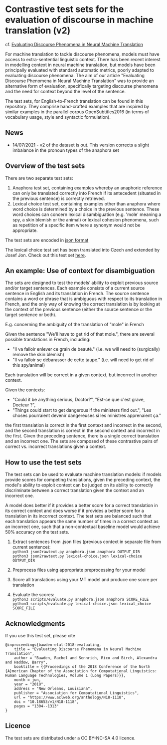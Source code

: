 # Contrastive test sets for the evaluation of discourse in machine translation (v2)

cf. [Evaluating Discourse Phenomena in Neural Machine Translation](https://www.aclweb.org/anthology/N18-1118)

For machine translation to tackle discourse phenomena, models must have access to extra-sentential linguistic context. There has been recent interest in modelling context in neural machine translation, but models have been principally evaluated with standard automatic metrics, poorly adapted to evaluating discourse phenomena. The aim of our article "Evaluating Discourse Phenomena in Neural Machine Translation" was to provide an alternative form of evaluation, specifically targeting discourse phenomena and the need for context beyond the level of the sentence.

The test sets, for English-to-French translation can be found in this repository. They comprise hand-crafted examples that are inspired by similar examples in the parallel corpus OpenSubtitles2016 (in terms of vocabulary usage, style and syntactic formulation).

## News

- 14/07/2021 - v2 of the dataset is out. This version corrects a slight imbalance in the pronoun types of the anaphora set

## Overview of the test sets

There are two separate test sets:
1) Anaphora test set, containing examples whereby an anaphoric reference can only be translated correctly into French if its antecedent (situated in the previous sentence) is correctly retrieved.
2) Lexical choice test set, containing examples other than anaphora where word choice is determined by a choice in the previous sentence. These word choices can concern lexical disambiguation (e.g. 'mole' meaning a spy, a skin blemish or the animal) or lexical cohesion phenomena, such as repetition of a specific item where a synonym would not be appropriate.

The test sets are encoded in [json format](https://json.org/)

The lexical choice test set has been translated into Czech and extended by Josef Jon. Check out this test set [here](https://github.com/cepin19/discourse-test-set).

## An example: Use of context for disambiguation

The sets are designed to test the models’ ability to exploit previous source and/or target sentences. Each example consists of a current source sentence in English and its translation in French. The source sentence contains a word or phrase that is ambiguous with respect to its translation in French, and the only way of knowing the correct translation is by looking at the context of the previous sentence (either the source sentence or the target sentence or both).

E.g. concerning the ambiguity of the translation of "mole" in French

Given the sentence "We'll have to get rid of that mole.", there are several possible translations in French, including:

* "Il va falloir enlever ce grain de beauté." (i.e. we will need to (surgically) remove the skin blemish)
* "Il va falloir se débarasser de cette taupe." (i.e. will need to get rid of this spy/animal)

Each translation will be correct in a given context, but incorrect in another context. 

Given the contexts:

*  "Could it be anything serious, Doctor?", "Est-ce que c'est grave, Docteur ?",
*  "Things could start to get dangerous if the ministers find out.", "Les choses pourraient devenir dangereuses si les ministres apprenaient ça."

the first translation is correct in the first context and incorrect in the second, and the second translation is correct in the second context and incorrect in the first. Given the preceding sentence, there is a single correct translation and an incorrect one. The sets are composed of these contrastive pairs of correct vs. incorrect translations given a context. 

## How to use the test sets

The test sets can be used to evaluate machine translation models: if models provide scores for competing translations, given the preceding context, the model's ability to exploit context can be judged on its ability to correctly discriminate between a correct translation given the context and an incorrect one. 

A model does better if it provides a better score for a correct translation in its correct context and does worse if it provides a better score for a translation in its incorrect context. The test sets are balanced such that each translation appears the same number of times in a correct context as an incorrect one, such that a non-contextual baseline model would achieve 50% accuracy on the test sets.

1. Extract sentences from .json files (previous context in separate file from current sentence):<br>
   `python3 json2rawtext.py anaphora.json anaphora OUTPUT_DIR`<br>
   `python3 json2rawtext.py lexical-choice.json lexical-choice OUTPUT_DIR`

2. Preprocess files using appropriate preprocessing for your model

3. Score all translations using your MT model and produce one score per translation

4. Evaluate the scores:<br>
   `python3 scripts/evaluate.py anaphora.json anaphora SCORE_FILE` <br>
   `python3 scripts/evaluate.py lexical-choice.json lexical_choice SCORE_FILE`

## Acknowledgments

If you use this test set, please cite
```
@inproceedings{bawden-etal-2018-evaluating,
    title = "Evaluating Discourse Phenomena in Neural Machine Translation",
    author = "Bawden, Rachel and Sennrich, Rico and Birch, Alexandra and Haddow, Barry",
    booktitle = {{Proceedings of the 2018 Conference of the North {A}merican Chapter of the Association for Computational Linguistics: Human Language Technologies, Volume 1 (Long Papers)}},
    month = jun,
    year = "2018",
    address = "New Orleans, Louisiana",
    publisher = "Association for Computational Linguistics",
    url = "https://www.aclweb.org/anthology/N18-1118",
    doi = "10.18653/v1/N18-1118",
    pages = "1304--1313"
}
```

## Licence

The test sets are distributed under a CC BY-NC-SA 4.0 licence.




